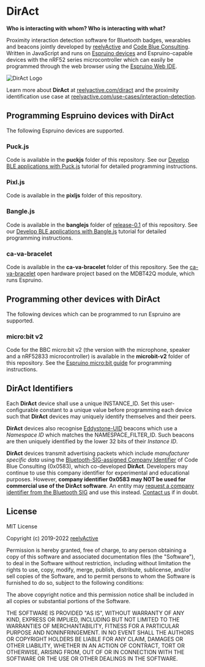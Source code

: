 DirAct
======

__Who is interacting with whom?  Who is interacting with what?__

Proximity interaction detection software for Bluetooth badges, wearables and beacons jointly developed by [reelyActive](https://www.reelyactive.com) and [Code Blue Consulting](https://consultcodeblue.com/).  Written in JavaScript and runs on [Espruino devices](https://shop.espruino.com/ble) and Espruino-capable devices with the nRF52 series microcontroller which can easily be programmed through the web browser using the [Espruino Web IDE](https://www.espruino.com/ide/).

![DirAct Logo](https://reelyactive.github.io/diract/images/diract-logo-black.png)

Learn more about __DirAct__ at [reelyactive.com/diract](https://www.reelyactive.com/diract/) and the proximity identification use case at [reelyactive.com/use-cases/interaction-detection](https://www.reelyactive.com/use-cases/interaction-detection/).


Programming Espruino devices with DirAct
----------------------------------------

The following Espruino devices are supported.

### Puck.js

Code is available in the __puckjs__ folder of this repository.  See our [Develop BLE applications with Puck.js](https://reelyactive.github.io/diy/puckjs-dev/) tutorial for detailed programming instructions.

### Pixl.js

Code is available in the __pixljs__ folder of this repository.

### Bangle.js

Code is available in the __banglejs__ folder of [release-0.1](https://github.com/reelyactive/diract/tree/release-0.1) of this repository.  See our [Develop BLE applications with Bangle.js](https://reelyactive.github.io/diy/banglejs-dev/) tutorial for detailed programming instructions.

### ca-va-bracelet

Code is available in the __ca-va-bracelet__ folder of this repository.  See the [ca-va-bracelet](https://upverter.com/profile/cavabracelet/) open hardware project based on the MDBT42Q module, which runs Espruino.


Programming other devices with DirAct
-------------------------------------

The following devices which can be programmed to run Espruino are supported.


### micro:bit v2

Code for the BBC micro:bit v2 (the version with the microphone, speaker and a nRF52833 microcontroller) is available in the __microbit-v2__ folder of this repository.  See the [Espruino micro:bit guide](https://www.espruino.com/MicroBit) for programming instructions.


DirAct Identifiers
------------------

Each __DirAct__ device shall use a unique INSTANCE_ID.  Set this user-configurable constant to a unique value before programming each device such that __DirAct__ devices may uniquely identify themselves and their peers.

__DirAct__ devices also recognise [Eddystone-UID](https://github.com/google/eddystone/tree/master/eddystone-uid#eddystone-uid) beacons which use a _Namespace ID_ which matches the NAMESPACE_FILTER_ID.  Such beacons are then uniquely identified by the lower 32 bits of their _Instance ID_.

__DirAct__ devices transmit advertising packets which include _manufacturer specific data_ using the [Bluetooth-SIG-assigned Company Identifier](https://www.bluetooth.com/specifications/assigned-numbers/company-identifiers/) of Code Blue Consulting (0x0583), which co-developed __DirAct__.  Developers may continue to use this company identifier for experimental and educational purposes.  However, __company identifier 0x0583 may NOT be used for commercial use of the DirAct software__.  An entity may [request a company identifier from the Bluetooth SIG](https://www.bluetooth.com/specifications/assigned-numbers/company-identifiers/) and use this instead.  [Contact us](https://www.reelyactive.com/contact/) if in doubt.


License
-------

MIT License

Copyright (c) 2019-2022 [reelyActive](https://www.reelyactive.com)

Permission is hereby granted, free of charge, to any person obtaining a copy of this software and associated documentation files (the "Software"), to deal in the Software without restriction, including without limitation the rights to use, copy, modify, merge, publish, distribute, sublicense, and/or sell copies of the Software, and to permit persons to whom the Software is furnished to do so, subject to the following conditions:

The above copyright notice and this permission notice shall be included in all copies or substantial portions of the Software.

THE SOFTWARE IS PROVIDED "AS IS", WITHOUT WARRANTY OF ANY KIND, EXPRESS OR
IMPLIED, INCLUDING BUT NOT LIMITED TO THE WARRANTIES OF MERCHANTABILITY,
FITNESS FOR A PARTICULAR PURPOSE AND NONINFRINGEMENT. IN NO EVENT SHALL THE
AUTHORS OR COPYRIGHT HOLDERS BE LIABLE FOR ANY CLAIM, DAMAGES OR OTHER
LIABILITY, WHETHER IN AN ACTION OF CONTRACT, TORT OR OTHERWISE, ARISING FROM,
OUT OF OR IN CONNECTION WITH THE SOFTWARE OR THE USE OR OTHER DEALINGS IN
THE SOFTWARE.
